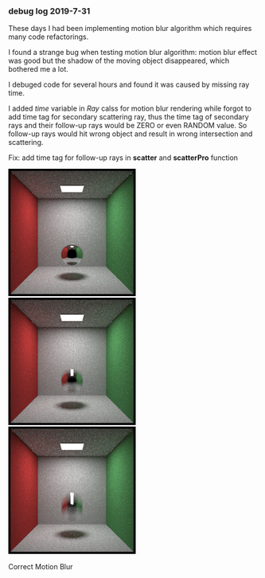 ### debug log 2019-7-31

These days I had been implementing motion blur algorithm which requires many code refactorings.

I found a strange bug when testing motion blur algorithm: motion blur effect was good but the shadow of the moving object disappeared, which bothered me a lot.

I debuged code for several hours and found it was caused by missing ray time.

I added *time* variable in *Ray* calss for motion blur rendering while forgot to add time tag for secondary scattering ray, thus the time tag of secondary rays and their follow-up rays would be ZERO or even RANDOM value. So follow-up rays would hit wrong object and result in wrong intersection and scattering.

Fix: add time tag for follow-up rays in **scatter** and **scatterPro** function

![](img/motionBlur1.png) ![](img/motionBlur2.png) ![](img/motionBlur3.png) 

Correct Motion Blur